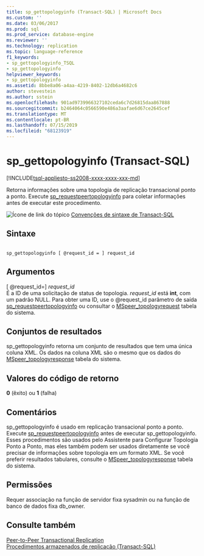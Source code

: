 ```yaml
---
title: sp_gettopologyinfo (Transact-SQL) | Microsoft Docs
ms.custom: ''
ms.date: 03/06/2017
ms.prod: sql
ms.prod_service: database-engine
ms.reviewer: ''
ms.technology: replication
ms.topic: language-reference
f1_keywords:
- sp_gettopologyinfo_TSQL
- sp_gettopologyinfo
helpviewer_keywords:
- sp_gettopologyinfo
ms.assetid: 8bbe8a06-a4aa-4219-8402-12db6a4682c6
author: stevestein
ms.author: sstein
ms.openlocfilehash: 901ad9739966327102ceda6c7d26815daa867888
ms.sourcegitcommit: b2464064c0566590e486a3aafae6d67ce2645cef
ms.translationtype: MT
ms.contentlocale: pt-BR
ms.lasthandoff: 07/15/2019
ms.locfileid: "68123919"
---
```

# <a name="spgettopologyinfo-transact-sql"></a>sp_gettopologyinfo (Transact-SQL)
[!INCLUDE[tsql-appliesto-ss2008-xxxx-xxxx-xxx-md](../../includes/tsql-appliesto-ss2008-xxxx-xxxx-xxx-md.md)]

  Retorna informações sobre uma topologia de replicação transacional ponto a ponto. Execute [sp_requestpeertopologyinfo](../../relational-databases/system-stored-procedures/sp-requestpeertopologyinfo-transact-sql.md) para coletar informações antes de executar este procedimento.  
  
 ![Ícone de link do tópico](../../database-engine/configure-windows/media/topic-link.gif "Ícone de link do tópico") [Convenções de sintaxe de Transact-SQL](../../t-sql/language-elements/transact-sql-syntax-conventions-transact-sql.md)  
  
## <a name="syntax"></a>Sintaxe  
  
```  
  
sp_gettopologyinfo [ @request_id = ] request_id  
```  
  
## <a name="arguments"></a>Argumentos  
 [ @request_id=] *request_id*  
 É a ID de uma solicitação de status de topologia. *request_id* está **int**, com um padrão NULL. Para obter uma ID, use o @request_id parâmetro de saída [sp_requestpeertopologyinfo](../../relational-databases/system-stored-procedures/sp-requestpeertopologyinfo-transact-sql.md) ou consultar o [MSpeer_topologyrequest](../../relational-databases/system-tables/mspeer-topologyrequest-transact-sql.md) tabela do sistema.  
  
## <a name="result-sets"></a>Conjuntos de resultados  
 sp_gettopologyinfo retorna um conjunto de resultados que tem uma única coluna XML. Os dados na coluna XML são o mesmo que os dados do [MSpeer_topologyresponse](../../relational-databases/system-tables/mspeer-topologyresponse-transact-sql.md) tabela do sistema.  
  
## <a name="return-code-values"></a>Valores do código de retorno  
 **0** (êxito) ou **1** (falha)  
  
## <a name="remarks"></a>Comentários  
 sp_gettopologyinfo é usado em replicação transacional ponto a ponto. Execute [sp_requestpeertopologyinfo](../../relational-databases/system-stored-procedures/sp-requestpeertopologyinfo-transact-sql.md) antes de executar sp_gettopologyinfo. Esses procedimentos são usados pelo Assistente para Configurar Topologia Ponto a Ponto, mas eles também podem ser usados diretamente se você precisar de informações sobre topologia em um formato XML. Se você preferir resultados tabulares, consulte o [MSpeer_topologyresponse](../../relational-databases/system-tables/mspeer-topologyresponse-transact-sql.md) tabela do sistema.  
  
## <a name="permissions"></a>Permissões  
 Requer associação na função de servidor fixa sysadmin ou na função de banco de dados fixa db_owner.  
  
## <a name="see-also"></a>Consulte também  
 [Peer-to-Peer Transactional Replication](../../relational-databases/replication/transactional/peer-to-peer-transactional-replication.md)   
 [Procedimentos armazenados de replicação &#40;Transact-SQL&#41;](../../relational-databases/system-stored-procedures/replication-stored-procedures-transact-sql.md)  
  
  
